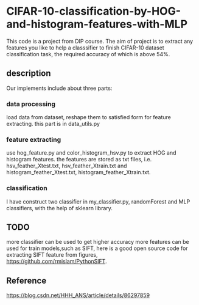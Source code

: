 # CIFAR-10-classification-by-HOG-and-histogram-features-with-MLP
This code is a project from DIP course.
The aim of project is to extract any features you like to help a classsifier to finish CIFAR-10 dataset classification task, the required accuracy of which is above 54%.

## description
Our implements include about three parts:
### data processing
load data from dataset, reshape them to satisfied form for feature extracting.
this part is in data_utils.py
### feature extracting
use hog_feature.py and color_histogram_hsv.py to extract HOG and histogram features.
the features are stored as txt files, i.e. hsv_feather_Xtest.txt, hsv_feather_Xtrain.txt and histogram_feather_Xtest.txt, histogram_feather_Xtrain.txt.
### classification
I have construct two classifier in my_classifier.py, randomForest and MLP classifiers, with the help of sklearn library.

## TODO
more classifier can be used to get higher accuracy
more features can be used for train models,such as SIFT, here is a good open source code for extracting SIFT feature from figures, https://github.com/rmislam/PythonSIFT.

## Reference
https://blog.csdn.net/HHH_ANS/article/details/86297859

